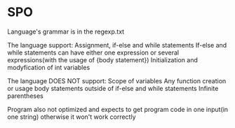 # SPO

Language's grammar is in the regexp.txt

The language support:
Assignment, if-else and while statements
If-else and while statements can have either one expression or several expressions(with the usage of {body statement})
Initialization and modyfication of int variables

The language DOES NOT support:
Scope of variables
Any function creation or usage
body statements outside of if-else and while statements
Infinite parentheses

Program also not optimized and expects to get program code in one input(in one string) otherwise it won't work correctly
